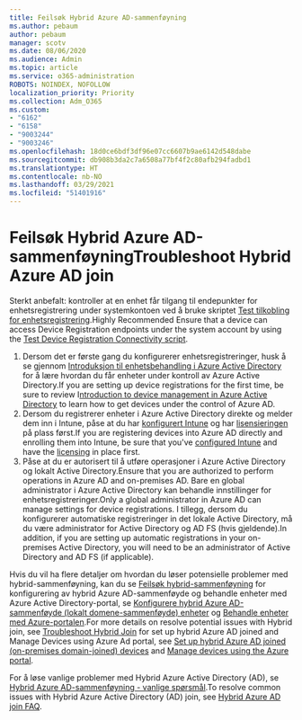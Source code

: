 ```yaml
---
title: Feilsøk Hybrid Azure AD-sammenføyning
ms.author: pebaum
author: pebaum
manager: scotv
ms.date: 08/06/2020
ms.audience: Admin
ms.topic: article
ms.service: o365-administration
ROBOTS: NOINDEX, NOFOLLOW
localization_priority: Priority
ms.collection: Adm_O365
ms.custom:
- "6162"
- "6158"
- "9003244"
- "9003246"
ms.openlocfilehash: 18d0ce6bdf3df96e07cc6607b9ae6142d548dabe
ms.sourcegitcommit: db908b3da2c7a6508a77bf4f2c80afb294fadbd1
ms.translationtype: HT
ms.contentlocale: nb-NO
ms.lasthandoff: 03/29/2021
ms.locfileid: "51401916"
---
```

# <a name="troubleshoot-hybrid-azure-ad-join"></a><span data-ttu-id="11b55-102">Feilsøk Hybrid Azure AD-sammenføyning</span><span class="sxs-lookup"><span data-stu-id="11b55-102">Troubleshoot Hybrid Azure AD join</span></span>

<span data-ttu-id="11b55-103">Sterkt anbefalt: kontroller at en enhet får tilgang til endepunkter for enhetsregistrering under systemkontoen ved å bruke skriptet [Test tilkobling for enhetsregistrering](https://docs.microsoft.com/samples/azure-samples/testdeviceregconnectivity/testdeviceregconnectivity/).</span><span class="sxs-lookup"><span data-stu-id="11b55-103">Highly Recommended Ensure that a device can access Device Registration endpoints under the system account by using the [Test Device Registration Connectivity script](https://docs.microsoft.com/samples/azure-samples/testdeviceregconnectivity/testdeviceregconnectivity/).</span></span>

1. <span data-ttu-id="11b55-104">Dersom det er første gang du konfigurerer enhetsregistreringer, husk å se gjennom [Introduksjon til enhetsbehandling i Azure Active Directory](https://docs.microsoft.com/samples/azure-samples/testdeviceregconnectivity/testdeviceregconnectivity/) for å lære hvordan du får enheter under kontroll av Azure Active Directory.</span><span class="sxs-lookup"><span data-stu-id="11b55-104">If you are setting up device registrations for the first time, be sure to review I[ntroduction to device management in Azure Active Directory](https://docs.microsoft.com/samples/azure-samples/testdeviceregconnectivity/testdeviceregconnectivity/) to learn how to get devices under the control of Azure AD.</span></span>
1. <span data-ttu-id="11b55-105">Dersom du registrerer enheter i Azure Active Directory direkte og melder dem inn i Intune, påse at du har [konfigurert Intune](https://docs.microsoft.com/mem/intune/enrollment/device-enrollment?WT.mc_id=Portal-Microsoft_Azure_Support) og har [lisensieringen](https://docs.microsoft.com/mem/intune/fundamentals/licenses-assign?WT.mc_id=Portal-Microsoft_Azure_Support) på plass først.</span><span class="sxs-lookup"><span data-stu-id="11b55-105">If you are registering devices into Azure AD directly and enrolling them into Intune, be sure that you've [configured Intune](https://docs.microsoft.com/mem/intune/enrollment/device-enrollment?WT.mc_id=Portal-Microsoft_Azure_Support) and have the [licensing](https://docs.microsoft.com/mem/intune/fundamentals/licenses-assign?WT.mc_id=Portal-Microsoft_Azure_Support) in place first.</span></span>
1. <span data-ttu-id="11b55-106">Påse at du er autorisert til å utføre operasjoner i Azure Active Directory og lokalt Active Directory.</span><span class="sxs-lookup"><span data-stu-id="11b55-106">Ensure that you are authorized to perform operations in Azure AD and on-premises AD.</span></span> <span data-ttu-id="11b55-107">Bare en global administrator i Azure Active Directory kan behandle innstillinger for enhetsregistreringer.</span><span class="sxs-lookup"><span data-stu-id="11b55-107">Only a global administrator in Azure AD can manage settings for device registrations.</span></span> <span data-ttu-id="11b55-108">I tillegg, dersom du konfigurerer automatiske registreringer in det lokale Active Directory, må du være administrator for Active Directory og AD FS (hvis gjeldende).</span><span class="sxs-lookup"><span data-stu-id="11b55-108">In addition, if you are setting up automatic registrations in your on-premises Active Directory, you will need to be an administrator of Active Directory and AD FS (if applicable).</span></span>

<span data-ttu-id="11b55-109">Hvis du vil ha flere detaljer om hvordan du løser potensielle problemer med hybrid-sammenføyning, kan du se [Feilsøk hybrid-sammenføyning](https://docs.microsoft.com/azure/active-directory/devices/troubleshoot-hybrid-join-windows-current) for konfigurering av hybrid Azure AD-sammenføyde og behandle enheter med Azure Active Directory-portal, se [Konfigurere hybrid Azure AD-sammenføyde (lokalt domene-sammenføyde) enheter](https://docs.microsoft.com/azure/active-directory/devices/hybrid-azuread-join-plan?WT.mc_id=Portal-Microsoft_Azure_Support) og [Behandle enheter med Azure-portalen](https://docs.microsoft.com/azure/active-directory/devices/device-management-azure-portal?WT.mc_id=Portal-Microsoft_Azure_Support).</span><span class="sxs-lookup"><span data-stu-id="11b55-109">For more details on resolve potential issues with Hybrid join, see [Troubleshoot Hybrid Join](https://docs.microsoft.com/azure/active-directory/devices/troubleshoot-hybrid-join-windows-current) for set up hybrid Azure AD joined and Manage Devices using Azure Ad portal, see [Set up hybrid Azure AD joined (on-premises domain-joined) devices](https://docs.microsoft.com/azure/active-directory/devices/hybrid-azuread-join-plan?WT.mc_id=Portal-Microsoft_Azure_Support) and [Manage devices using the Azure portal](https://docs.microsoft.com/azure/active-directory/devices/device-management-azure-portal?WT.mc_id=Portal-Microsoft_Azure_Support).</span></span>

<span data-ttu-id="11b55-110">For å løse vanlige problemer med Hybrid Azure Active Directory (AD), se [Hybrid Azure AD-sammenføyning - vanlige spørsmål](https://docs.microsoft.com/azure/active-directory/devices/faq#hybrid-azure-ad-join-faq).</span><span class="sxs-lookup"><span data-stu-id="11b55-110">To resolve common issues with Hybrid Azure Active Directory (AD) join, see [Hybrid Azure AD join FAQ](https://docs.microsoft.com/azure/active-directory/devices/faq#hybrid-azure-ad-join-faq).</span></span>
